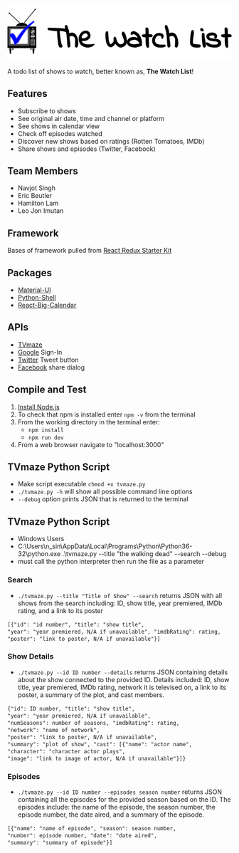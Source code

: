 ![Logo](/logo.png?raw=true.png)

A todo list of shows to watch, better known as, **The Watch List**!

## Features
- Subscribe to shows
- See original air date, time and channel or platform
- See shows in calendar view
- Check off episodes watched
- Discover new shows based on ratings (Rotten Tomatoes, IMDb)
- Share shows and episodes (Twitter, Facebook)

## Team Members
- Navjot Singh
- Eric Beutler
- Hamilton Lam
- Leo Jon Imutan

## Framework
Bases of framework pulled from [React Redux Starter Kit](https://github.com/davezuko/react-redux-starter-kit)

## Packages
- [Material-UI](http://www.material-ui.com/#/)
- [Python-Shell](https://github.com/extrabacon/python-shell)
- [React-Big-Calendar](https://github.com/intljusticemission/react-big-calendar)

## APIs
- [TVmaze](http://www.tvmaze.com/api)
- [Google](https://developers.google.com/identity/sign-in/web/) Sign-In
- [Twitter](https://dev.twitter.com/web/tweet-button) Tweet button
- [Facebook](https://developers.facebook.com/docs/sharing/reference/share-dialog) share dialog

## Compile and Test
1. [Install Node.js](https://nodejs.org/en/)
2. To check that npm is installed enter `npm -v` from the terminal
3. From the working directory in the terminal enter:
    - `npm install`
    - `npm run dev`
4. From a web browser navigate to "localhost:3000"

## TVmaze Python Script
- Make script executable `chmod +x tvmaze.py`
- `./tvmaze.py -h` will show all possible command line options
- `--debug` option prints JSON that is returned to the terminal

## TVmaze Python Script
- Windows Users
- C:\Users\n_sin\AppData\Local\Programs\Python\Python36-32\python.exe .\tvmaze.py --title "the walking dead" --search --debug
- must call the python interpreter then run the file as a parameter

### Search
- `./tvmaze.py --title "Title of Show" --search` returns JSON with all shows from the search including: ID, show title, year premiered, IMDb rating, and a link to its poster
```
[{"id": "id number", "title": "show title",
"year": "year premiered, N/A if unavailable", "imdbRating": rating,
"poster": "link to poster, N/A if unavailable"}]
```

### Show Details
- `./tvmaze.py --id ID number --details` returns JSON containing details about the show connected to the provided ID. Details included: ID, show title, year premiered, IMDb rating, network it is televised on, a link to its poster, a summary of the plot, and cast members.
```
{"id": ID number, "title": "show title",
"year": "year premiered, N/A if unavailable",
"numSeasons": number of seasons, "imdbRating": rating,
"network": "name of network",
"poster": "link to poster, N/A if unavailable",
"summary": "plot of show", "cast": [{"name": "actor name",
"character": "character actor plays",
"image": "link to image of actor, N/A if unavailable"}]}
```

### Episodes
- `./tvmaze.py --id ID number --episodes season number` returns JSON containing all the episodes for the provided season based on the ID. The episodes include: the name of the episode, the season number, the episode number, the date aired, and a summary of the episode.
```
[{"name": "name of episode", "season": season number,
"number": episode number, "date": "date aired",
"summary": "summary of episode"}]
```

